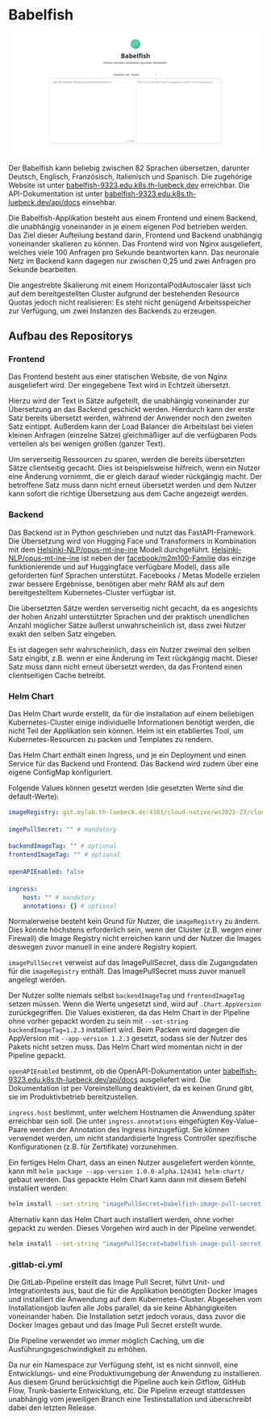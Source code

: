 ﻿# Babelfish

![screenshot](screenshot.png)

Der Babelfish kann beliebig zwischen 82 Sprachen übersetzen, darunter Deutsch, Englisch, Französisch, Italienisch und Spanisch. Die zugehörige Website ist unter [babelfish-9323.edu.k8s.th-luebeck.dev](https://babelfish-9323.edu.k8s.th-luebeck.dev/) erreichbar. Die API-Dokumentation ist unter [babelfish-9323.edu.k8s.th-luebeck.dev/api/docs](https://babelfish-9323.edu.k8s.th-luebeck.dev/api/docs) einsehbar.

Die Babelfish-Applikation besteht aus einem Frontend und einem Backend, die unabhängig voneinander in je einem eigenen Pod betrieben werden. Das Ziel dieser Aufteilung bestand darin, Frontend und Backend unabhängig voneinander skalieren zu können. Das Frontend wird von Nginx ausgeliefert, welches viele 100 Anfragen pro Sekunde beantworten kann. Das neuronale Netz im Backend kann dagegen nur zwischen 0,25 und zwei Anfragen pro Sekunde bearbeiten.

Die angestrebte Skalierung mit einem HorizontalPodAutoscaler lässt sich auf dem bereitgestellten Cluster aufgrund der bestehenden Resource Quotas jedoch nicht realisieren: Es steht nicht genügend Arbeitsspeicher zur Verfügung, um zwei Instanzen des Backends zu erzeugen.

## Aufbau des Repositorys

### Frontend

Das Frontend besteht aus einer statischen Website, die von Nginx ausgeliefert wird. Der eingegebene Text wird in Echtzeit übersetzt.

Hierzu wird der Text in Sätze aufgeteilt, die unabhängig voneinander zur Übersetzung an das Backend geschickt werden. Hierdurch kann der erste Satz bereits übersetzt werden, während der Anwender noch den zweiten Satz eintippt. Außerdem kann der Load Balancer die Arbeitslast bei vielen kleinen Anfragen (einzelne Sätze) gleichmäßiger auf die verfügbaren Pods verteilen als bei wenigen großen (ganzer Text).

Um serverseitig Ressourcen zu sparen, werden die bereits übersetzten Sätze clientseitig gecacht. Dies ist beispielsweise hilfreich, wenn ein Nutzer eine Änderung vornimmt, die er gleich darauf wieder rückgängig macht. Der betroffene Satz muss dann nicht erneut übersetzt werden und dem Nutzer kann sofort die richtige Übersetzung aus dem Cache angezeigt werden.

### Backend

Das Backend ist in Python geschrieben und nutzt das FastAPI-Framework. Die Übersetzung wird von Hugging Face und Transformers in Kombination mit dem [Helsinki-NLP/opus-mt-ine-ine](https://huggingface.co/Helsinki-NLP/opus-mt-ine-ine) Modell durchgeführt. [Helsinki-NLP/opus-mt-ine-ine](https://huggingface.co/Helsinki-NLP/opus-mt-ine-ine) ist neben der [facebook/m2m100-Familie](https://huggingface.co/facebook/m2m100_418M) das einzige funktionierende und auf Huggingface verfügbare Modell, dass alle geforderten fünf Sprachen unterstützt. Facebooks / Metas Modelle erzielen zwar bessere Ergebnisse, benötigen aber mehr RAM als auf dem bereitgestelltem Kubernetes-Cluster verfügbar ist.

Die übersetzten Sätze werden serverseitig nicht gecacht, da es angesichts der hohen Anzahl unterstützter Sprachen und der praktisch unendlichen Anzahl möglicher Sätze äußerst unwahrscheinlich ist, dass zwei Nutzer exakt den selben Satz eingeben.

Es ist dagegen sehr wahrscheinlich, dass ein Nutzer zweimal den selben Satz eingibt, z.B. wenn er eine Änderung im Text rückgängig macht. Dieser Satz muss dann nicht erneut übersetzt werden, da das Frontend einen clientseitigen Cache betreibt.

### Helm Chart

Das Helm Chart wurde erstellt, da für die Installation auf einem beliebigen Kubernetes-Cluster einige individuelle Informationen benötigt werden, die nicht Teil der Applikation sein können. Helm ist ein etabliertes Tool, um Kubernetes-Resourcen zu packen und Templates zu rendern.

Das Helm Chart enthält einen Ingress, und je ein Deployment und einen Service für das Backend und Frontend. Das Backend wird zudem über eine eigene ConfigMap konfiguriert.

Folgende Values können gesetzt werden (die gesetzten Werte sind die default-Werte):

```yaml
imageRegistry: git.mylab.th-luebeck.de:4181/cloud-native/ws2022-23/cloudprog-rene-maget

imgePullSecret: "" # mandatory

backendImageTag: "" # optional
frontendImageTag: "" # optional

openAPIEnabled: false

ingress:
	host: "" # mandatory
	annotations: {} # optional
```

Normalerweise besteht kein Grund für Nutzer, die `imageRegistry` zu ändern. Dies könnte höchstens erforderlich sein, wenn der Cluster (z.B. wegen einer Firewall) die Image Registry nicht erreichen kann und der Nutzer die Images deswegen zuvor manuell in eine andere Registry kopiert.

`imagePullSecret` verweist auf das ImagePullSecret, dass die Zugangsdaten für die `imageRegistry` enthält. Das ImagePullSecret muss zuvor manuell angelegt werden.

Der Nutzer sollte niemals selbst `backendImageTag` und `frontendImageTag` setzen müssen. Wenn die Werte ungesetzt sind, wird auf `.Chart.AppVersion` zurückgegriffen. Die Values existieren, da das Helm Chart in der Pipeline ohne vorher gepackt worden zu sein mit `--set-string backendImageTag=1.2.3` installiert wird. Beim Packen wird dagegen die AppVersion mit `--app-version 1.2.3` gesetzt, sodass sie der Nutzer des Pakets nicht setzen muss. Das Helm Chart wird momentan nicht in der Pipeline gepackt.

`openAPIEnabled` bestimmt, ob die OpenAPI-Dokumentation unter [babelfish-9323.edu.k8s.th-luebeck.dev/api/docs](https://babelfish-9323.edu.k8s.th-luebeck.dev/api/docs) ausgeliefert wird. Die Dokumentation ist per Voreinstellung deaktiviert, da es keinen Grund gibt, sie im Produktivbetrieb bereitzustellen.

`ingress.host` bestimmt, unter welchem Hostnamen die Anwendung später erreichbar sein soll. Die unter `ingress.annotations` eingefügten Key-Value-Paare werden der Annotation des Ingress hinzugefügt. Sie können verwendet werden, um nicht standardisierte Ingress Controller spezifische Konfigurationen (z.B. für Zertifikate) vorzunehmen.

Ein fertiges Helm Chart, dass an einen Nutzer ausgeliefert werden könnte, kann mit `helm package --app-version 1.0.0-alpha.124341 helm-chart/` gebaut werden. Das gepackte Helm Chart kann dann mit diesem Befehl installiert werden:

```bash
helm install --set-string "imagePullSecret=babelfish-image-pull-secret,ingress.host=babelfish-9323.edu.k8s.th-luebeck.dev" --set-json 'ingress.annotations={"cert-manager.io/cluster-issuer":"letsencrypt","acme.cert-manager.io/http01-edit-in-place":"true"}' babelfish babelfish-0.0.1.tgz
```

Alternativ kann das Helm Chart auch installiert werden, ohne vorher gepackt zu werden. Dieses Vorgehen wird auch in der Pipeline verwendet.

```bash
helm install --set-string "imagePullSecret=babelfish-image-pull-secret,backendImageTag=1.0.0-alpha.124341,frontendImageTag=1.0.0-alpha.124341,ingress.host=babelfish-9323.edu.k8s.th-luebeck.dev" --set-json 'ingress.annotations={"cert-manager.io/cluster-issuer":"letsencrypt","acme.cert-manager.io/http01-edit-in-place":"true"}' babelfish helm-chart/
```

### .gitlab-ci.yml

Die GitLab-Pipeline erstellt das Image Pull Secret, führt Unit- und Integrationtests aus, baut die für die Applikation benötigten Docker Images und installiert die Anwendung auf dem Kubernetes-Cluster. Abgesehen vom Installationsjob laufen alle Jobs parallel, da sie keine Abhängigkeiten voneinander haben. Die Installation setzt jedoch voraus, dass zuvor die Docker Images gebaut und das Image Pull Secret erstellt wurde.

Die Pipeline verwendet wo immer möglich Caching, um die Ausführungsgeschwindigkeit zu erhöhen.

Da nur ein Namespace zur Verfügung steht, ist es nicht sinnvoll, eine Entwicklungs- und eine Produktivumgebung der Anwendung zu installieren. Aus diesem Grund berücksichtigt die Pipeline auch kein Gitflow, GitHub Flow, Trunk-basierte Entwicklung, etc. Die Pipeline erzeugt stattdessen unabhängig vom jeweiligen Branch eine Testinstallation und überschreibt dabei den letzten Release.